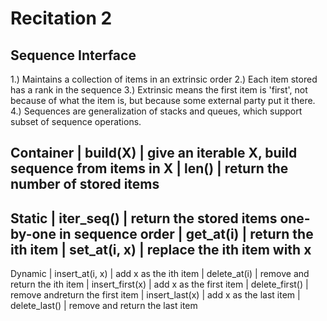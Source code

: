 # Recitation 2

## Sequence Interface

1.) Maintains a collection of items in an extrinsic order
2.) Each item stored has a rank in the sequence
3.) Extrinsic means the first item is 'first', not because of what the item is, but because some external party put it there.
4.) Sequences are generalization of stacks and queues, which support subset of sequence operations.

Container   | build(X)          | give an iterable X, build sequence from items in X
            | len()             | return the number of stored items
------------------------------------------------------------------------------------
Static      | iter_seq()        | return the stored items one-by-one in sequence order
            | get_at(i)         | return the ith item
            | set_at(i, x)      | replace the ith item with x
-------------------------------------------------------------------------------------
Dynamic     | insert_at(i, x)   | add x as the ith item
            | delete_at(i)      | remove and return the ith item
            | insert_first(x)   | add x as the first item
            | delete_first()    | remove andreturn the first item
            | insert_last(x)    | add x as the last item
            | delete_last()     | remove and return the last item
            